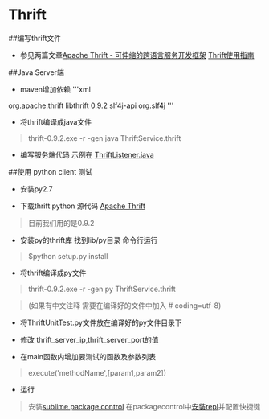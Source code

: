 Thrift
======

##编写thrift文件

* 参见两篇文章[Apache Thrift - 可伸缩的跨语言服务开发框架](https://www.ibm.com/developerworks/cn/java/j-lo-apachethrift/)
[Thrift使用指南](http://blog.csdn.net/njchenyi/article/details/8889013)


##Java Server端

* maven增加依赖
'''xml
<!-- RPC -->
<dependency>
    <groupId>org.apache.thrift</groupId>
    <artifactId>libthrift</artifactId>
    <version>0.9.2</version>
    <!--thrift 依赖的slf4j版本较低 如果已有slf4j版本较高则排除此依赖-->
    <exclusions>
        <exclusion>
            <artifactId>slf4j-api</artifactId>
            <groupId>org.slf4j</groupId>
        </exclusion>
    </exclusions>
</dependency>
'''

* 将thrift编译成java文件 
>thrift-0.9.2.exe -r -gen java ThriftService.thrift

* 编写服务端代码 示例在 [ThriftListener.java](https://github.com/eastlending/etc/blob/master/thrift/ThriftListener.java)




##使用 python client 测试

* 安装py2.7

* 下载thrift python 源代码 [Apache Thrift](https://github.com/apache/thrift)
>目前我们用的是0.9.2

* 安装py的thrift库 找到lib/py目录 命令行运行 
>$python setup.py install

* 将thrift编译成py文件 
>thrift-0.9.2.exe -r -gen py ThriftService.thrift 

>(如果有中文注释 需要在编译好的文件中加入 # coding=utf-8)

* 将ThriftUnitTest.py文件放在编译好的py文件目录下

* 修改 thrift_server_ip,thrift_server_port的值

* 在main函数内增加要测试的函数及参数列表 
>execute('methodName',[param1,param2])

* 运行

>安装[sublime package control](https://packagecontrol.io/installation)
>在packagecontrol中[安装repl](http://blog.sina.com.cn/s/blog_6476250d0101a881.html)并配置快捷键
